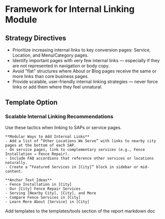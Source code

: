 
# Framework for Internal Linking Module

## Strategy Directives
- Prioritize increasing internal links to key conversion pages: Service, Location, and Menu/Category pages.
- Identify important pages with very few internal links — especially if they are not represented in navigation or body copy.
- Avoid "flat" structures where About or Blog pages receive the same or more links than core business pages.
- Provide scalable, user-friendly internal linking strategies — never force links or add them where they feel unnatural.

## Template Option

### Scalable Internal Linking Recommendations  
Use these tactics when linking to SAPs or service pages.

```
**Modular Ways to Add Internal Links**
- Add a list of “Other Locations We Serve” with links to nearby city pages at the bottom of each SAP.
- On service pages, link to complementary services (e.g., Fence Installation → Fence Repair).
- Include FAQ accordions that reference other services or locations naturally.
- Create a “Featured Services in [City]” block in sidebar or mid-content.

**Anchor Text Ideas**
- Fence Installation in [City]
- Our [City] Fence Repair Services
- Serving [Nearby City], [City], and More
- Compare Fence Services in [City]
- Learn More About [Service] in [City]
```

Add templates to the templates/tools section of the report markdown doc

